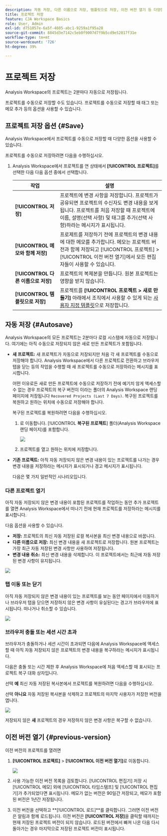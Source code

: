```yaml
---
description: 자동 저장, 다른 이름으로 저장, 템플릿으로 저장, 이전 버전 열기 등 다양한 저장 옵션에 대해 알아봅니다.
title: 프로젝트 저장
feature: CJA Workspace Basics
role: User, Admin
exl-id: d751057e-6a5f-4605-abc1-9259a1f95a28
source-git-commit: 8845d3e7142c5eb0f9007d7f9b5cd9e52017f31e
workflow-type: tm+mt
source-wordcount: '726'
ht-degree: 39%

---
```


# 프로젝트 저장

Analysis Workspace의 프로젝트는 2분마다 자동으로 저장됩니다.

프로젝트를 수동으로 저장할 수도 있습니다. 프로젝트를 수동으로 저장할 때 태그 또는 메모 추가 등의 옵션을 사용할 수 있습니다.

## 프로젝트 저장 옵션 {#Save}

Analysis Workspace에서 프로젝트를 수동으로 저장할 때 다양한 옵션을 사용할 수 있습니다.

프로젝트를 수동으로 저장하려면 다음을 수행하십시오.

1. Analysis Workspace에서 프로젝트를 연 상태에서 **[!UICONTROL 프로젝트]**&#x200B;를 선택한 다음 다음 옵션 중에서 선택합니다.

   | 작업 | 설명 |
   |---|---| 
   | **[!UICONTROL 저장]** | 프로젝트에 변경 사항을 저장합니다. 프로젝트가 공유되면 프로젝트의 수신자도 변경 내용을 보게 됩니다. 프로젝트를 처음 저장할 때 프로젝트에 이름, 설명(선택 사항) 및 태그를 추가(선택 사항)하라는 메시지가 표시됩니다. |
   | **[!UICONTROL 메모와 함께 저장]** | 프로제트를 저장하기 전에 프로젝트의 변경 내용에 대한 메모를 추가합니다. 메모는 프로젝트 버전과 함께 저장되고 [!UICONTROL 프로젝트] > [!UICONTROL 이전 버전 열기]에서 모든 편집자들이 사용할 수 있습니다. |
   | **[!UICONTROL 다른 이름으로 저장]** | 프로젝트의 복제본을 만듭니다. 원본 프로젝트는 영향을 받지 않습니다. |
   | **[!UICONTROL 템플릿으로 저장]** | 프로젝트를 **[!UICONTROL 프로젝트 > 새로 만들기]** 아래에서 조직에서 사용할 수 있게 되는 [사용자 지정 템플릿](https://experienceleague.adobe.com/docs/analytics/analyze/analysis-workspace/build-workspace-project/starter-projects.html?lang=ko-KR)으로 저장합니다. |

## 자동 저장 {#Autosave}

Analysis Workspace의 모든 프로젝트는 2분마다 로컬 시스템에 자동으로 저장됩니다. 여기에는 아직 수동으로 저장되지 않은 새로 만든 프로젝트가 포함됩니다.

* **새 프로젝트:** 새 프로젝트가 자동으로 저장되지만 처음 각 새 프로젝트를 수동으로 저장해야 합니다. Analysis Workspace에서 다른 프로젝트로 전환하고 브라우저 탭을 닫는 등의 작업을 수행할 때 새 프로젝트를 수동으로 저장하라는 메시지를 표시합니다.

   어떤 이유로든 새로 만든 프로젝트에 수동으로 저장하기 전에 예기치 않게 액세스할 수 없는 경우 프로젝트의 복구 버전이 이라는 폴더의 Analysis Workspace 랜딩 페이지에 저장됩니다 `Recovered Projects (Last 7 Days)`. 복구된 프로젝트를 복원하고 원하는 위치에 수동으로 저장해야 합니다.

   복구된 프로젝트를 복원하려면 다음을 수행하십시오.

   1. 로 이동합니다. [!UICONTROL **복구된 프로젝트**] 폴더(Analysis Workspace 랜딩 페이지)를 포함합니다.

      ![](assets/recovered-folder.png)

   1. 프로젝트를 열고 원하는 위치에 저장합니다.


* **기존 프로젝트:** 아직 자동 저장되지 않은 변경 내용이 있는 프로젝트를 나가는 경우 변경 내용을 저장하라는 메시지가 표시되거나 경고 메시지가 표시됩니다.

   다음은 몇 가지 일반적인 시나리오입니다.

### 다른 프로젝트 열기

아직 자동 저장되지 않은 변경 내용이 포함된 프로젝트를 작업하는 동안 추가 프로젝트를 열면 Analysis Workspace에서 떠나기 전에 현재 프로젝트를 저장하라는 메시지를 표시합니다.

다음 옵션을 사용할 수 있습니다.

* **저장:** 프로젝트의 최신 자동 저장된 로컬 복사본을 최신 변경 내용으로 바꿉니다.
* **다른 이름으로 저장:** 최신 변경 내용을 새 프로젝트로 저장합니다. 원본 프로젝트는 가장 최근 자동 저장된 변경 사항만 사용하여 저장됩니다.
* **변경 내용 취소:** 최신 변경 내용을 삭제합니다. 이 프로젝트에서는 최근에 자동 저장된 변경 사항이 유지됩니다.

![](assets/existing-save.png)

### 탭 이동 또는 닫기

아직 자동 저장되지 않은 변경 내용이 있는 프로젝트를 보는 동안 페이지에서 이동하거나 브라우저 탭을 닫으면 저장하지 않은 변경 사항이 유실된다는 경고가 브라우저에 표시됩니다. 떠나거나 취소할 수 있습니다.

![](assets/browser-image.png)

### 브라우저 충돌 또는 세션 시간 초과

브라우저가 충돌하거나 세션 시간이 초과되면 다음에 Analysis Workspace에 액세스할 때 아직 자동 저장되지 않은 프로젝트의 변경 내용을 복구하라는 메시지가 표시됩니다.

다음은 충돌 또는 시간 제한 후 Analysis Workspace에 처음 액세스할 때 표시되는 프로젝트 복구 대화 상자입니다.

선택 **예** 최신 자동 저장된 복사본에서 프로젝트를 복원하려면 다음을 수행하십시오.

선택 **아니요** 자동 저장된 복사본을 삭제하고 프로젝트의 마지막 사용자가 저장한 버전을 엽니다.

![](assets/project-recovery.png)

저장되지 않은 **새** 프로젝트의 경우 저장하지 않은 변경 사항은 복구할 수 없습니다.

## 이전 버전 열기 {#previous-version}

이전 버전의 프로젝트를 열려면

1. **[!UICONTROL 프로젝트]** > **[!UICONTROL 이전 버전 열기]**&#x200B;로 이동합니다.

   ![](assets/previous-versions.png)

1. 사용 가능한 이전 버전 목록을 검토합니다.
   [!UICONTROL 편집기] 저장 시 [!UICONTROL 메모] 외에 [!UICONTROL 타임스탬프] 및 [!UICONTROL 편집기]가 추가되었다면 표시됩니다. 메모가 없는 버전은 90일간 저장되고, 메모가 포함된 버전은 1년간 저장됩니다.
1. 이전 버전을 선택하고 **[!UICONTROL 로드]**를 클릭합니다.
그러면 이전 버전은 알림과 함께 로드됩니다. 이전 버전은 **[!UICONTROL 저장]**&#x200B;을 클릭할 때까지는 현재 저장된 프로젝트 버전이 되지 않습니다. 로드된 버전에서 빠져 나온 다음 다시 돌아가는 경우 마지막으로 저장된 프로젝트 버전이 표시됩니다.
